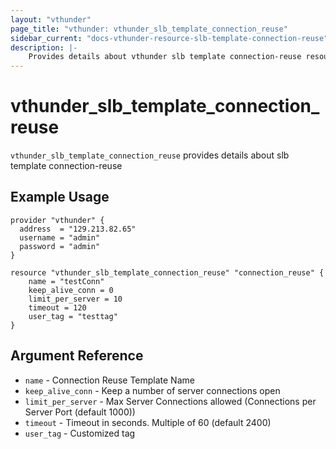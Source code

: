 ```yaml
---
layout: "vthunder"
page_title: "vthunder: vthunder_slb_template_connection_reuse"
sidebar_current: "docs-vthunder-resource-slb-template-connection-reuse"
description: |-
    Provides details about vthunder slb template connection-reuse resource for A10
---
```


# vthunder\_slb\_template\_connection\_reuse

`vthunder_slb_template_connection_reuse` provides details about slb template connection-reuse
## Example Usage


```hcl
provider "vthunder" {
  address  = "129.213.82.65"
  username = "admin"
  password = "admin"
}

resource "vthunder_slb_template_connection_reuse" "connection_reuse" {
	name = "testConn"
	keep_alive_conn = 0
	limit_per_server = 10
	timeout = 120
	user_tag = "testtag"
}
```

## Argument Reference

* `name` - Connection Reuse Template Name
* `keep_alive_conn` - Keep a number of server connections open
* `limit_per_server` - Max Server Connections allowed (Connections per Server Port (default 1000))
* `timeout` - Timeout in seconds. Multiple of 60 (default 2400)
* `user_tag` - Customized tag

